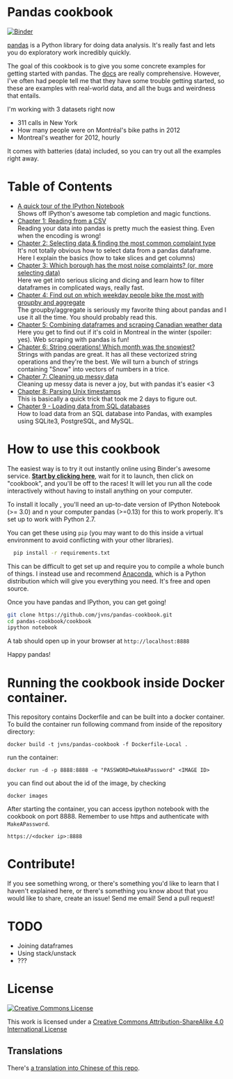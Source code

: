 Pandas cookbook
===============

[![Binder](https://mybinder.org/badge.svg)](https://mybinder.org/v2/gh/jvns/pandas-cookbook/master)

[pandas](http://pandas.pydata.org/) is a Python library for doing
data analysis. It's really fast and lets you do exploratory work
incredibly quickly.

The goal of this cookbook is to give you some concrete examples for
getting started with pandas. The [docs](http://pandas.pydata.org/pandas-docs/stable/)
are really comprehensive. However, I've often had people
tell me that they have some trouble getting started, so these are
examples with real-world data, and all the bugs and weirdness
that entails.

I'm working with 3 datasets right now

* 311 calls in New York
* How many people were on Montréal's bike paths in 2012
* Montreal's weather for 2012, hourly

It comes with batteries (data) included, so you can try out all the
examples right away.

Table of Contents
=================


* [A quick tour of the IPython Notebook](http://nbviewer.ipython.org/github/jvns/pandas-cookbook/blob/master/cookbook/A%20quick%20tour%20of%20IPython%20Notebook.ipynb)
  <br> Shows off IPython's awesome tab completion and magic functions.
* [Chapter 1: Reading from a CSV](http://nbviewer.ipython.org/github/jvns/pandas-cookbook/blob/master/cookbook/Chapter%201%20-%20Reading%20from%20a%20CSV.ipynb)
  <br> Reading your data into pandas is pretty much the easiest thing. Even when the encoding is wrong!
* [Chapter 2: Selecting data & finding the most common complaint type](http://nbviewer.ipython.org/github/jvns/pandas-cookbook/blob/master/cookbook/Chapter%202%20-%20Selecting%20data%20&%20finding%20the%20most%20common%20complaint%20type.ipynb)
  <br>It's not totally obvious how to select data from a pandas dataframe. Here I explain the basics (how to take slices and get columns)
* [Chapter 3: Which borough has the most noise complaints? (or, more selecting data)](http://nbviewer.ipython.org/github/jvns/pandas-cookbook/blob/master/cookbook/Chapter%203%20-%20Which%20borough%20has%20the%20most%20noise%20complaints%20%28or%2C%20more%20selecting%20data%29.ipynb)
  <br>Here we get into serious slicing and dicing and learn how to filter dataframes in complicated ways, really fast.
* [Chapter 4: Find out on which weekday people bike the most with groupby and aggregate](http://nbviewer.ipython.org/github/jvns/pandas-cookbook/blob/master/cookbook/Chapter%204%20-%20Find%20out%20on%20which%20weekday%20people%20bike%20the%20most%20with%20groupby%20and%20aggregate.ipynb)
  <br> The groupby/aggregate is seriously my favorite thing about pandas and I use it all the time. You should probably read this.
* [Chapter 5: Combining dataframes and scraping Canadian weather data](http://nbviewer.ipython.org/github/jvns/pandas-cookbook/blob/master/cookbook/Chapter%205%20-%20Combining%20dataframes%20and%20scraping%20Canadian%20weather%20data.ipynb)
  <br>Here you get to find out if it's cold in Montreal in the winter (spoiler: yes). Web scraping with pandas is fun!
* [Chapter 6: String operations! Which month was the snowiest?](http://nbviewer.ipython.org/github/jvns/pandas-cookbook/blob/master/cookbook/Chapter%206%20-%20String%20Operations-%20Which%20month%20was%20the%20snowiest.ipynb)
  <br> Strings with pandas are great. It has all these vectorized string operations and they're the best. We will turn a bunch of strings containing "Snow" into vectors of numbers in a trice.
* [Chapter 7: Cleaning up messy data](http://nbviewer.ipython.org/github/jvns/pandas-cookbook/blob/master/cookbook/Chapter%207%20-%20Cleaning%20up%20messy%20data.ipynb)
  <br> Cleaning up messy data is never a joy, but with pandas it's easier &lt;3
* [Chapter 8: Parsing Unix timestamps](http://nbviewer.ipython.org/github/jvns/pandas-cookbook/blob/master/cookbook/Chapter%208%20-%20How%20to%20deal%20with%20timestamps.ipynb)
  <br> This is basically a quick trick that took me 2 days to figure out.
* [Chapter 9 - Loading data from SQL databases](http://nbviewer.ipython.org/github/jvns/pandas-cookbook/blob/master/cookbook/Chapter%209%20-%20Loading%20data%20from%20SQL%20databases.ipynb)
  <br> How to load data from an SQL database into Pandas, with examples using SQLite3, PostgreSQL, and MySQL.

How to use this cookbook
========================

The easiest way is to try it out instantly online using Binder's awesome service. **[Start by clicking here](https://mybinder.org/v2/gh/jvns/pandas-cookbook/master)**, wait for it to launch, then click on "cookbook", and you'll be off to the races! It will let you run all the code interactively without having to install anything on your computer.

To install it locally , you'll need an up-to-date version of IPython Notebook (&gt;= 3.0) and
n your computer
pandas (&gt;=0.13) for this to work properly. It's set up to work with Python 2.7.

You can get these using `pip` (you may want to do this inside a virtual environment to avoid conflicting with your other libraries).

```bash
  pip install -r requirements.txt
```

This can be difficult to get set up and require you to compile
a whole bunch of things. I instead use and recommend
[Anaconda](https://store.continuum.io/), which is a Python distribution which
will give you everything you need. It's free and open source.

Once you have pandas and IPython, you can get going!

```bash
git clone https://github.com/jvns/pandas-cookbook.git
cd pandas-cookbook/cookbook
ipython notebook
```

A tab should open up in your browser at `http://localhost:8888`

Happy pandas!

Running the cookbook inside Docker container.
===============================================================
This repository contains Dockerfile and can be built into a docker container.
To build the container run following command from inside of the repository directory:
```
docker build -t jvns/pandas-cookbook -f Dockerfile-Local .
```
run the container:
```
docker run -d -p 8888:8888 -e "PASSWORD=MakeAPassword" <IMAGE ID>
```
you can find out about the id of the image, by checking
```
docker images
```

After starting the container, you can access ipython notebook with the cookbook
on port 8888. Remember to use https and authenticate with `MakeAPassword`.
```
https://<docker ip>:8888
```


Contribute!
===========

If you see something wrong, or there's something you'd like to learn that I haven't
explained here, or there's something you know about that you would like to share,
create an issue! Send me email! Send a pull request!


TODO
====

* Joining dataframes
* Using stack/unstack
* ???

License
=======

<a rel="license" href="http://creativecommons.org/licenses/by-sa/4.0/"><img alt="Creative Commons License" style="border-width:0" src="http://i.creativecommons.org/l/by-sa/4.0/88x31.png" /></a><br />

This work is licensed under a [Creative Commons Attribution-ShareAlike 4.0 International License](http://creativecommons.org/licenses/by-sa/4.0/)

## Translations

There's [a translation into Chinese of this repo](https://github.com/ia-cas/pandas-cookbook).
